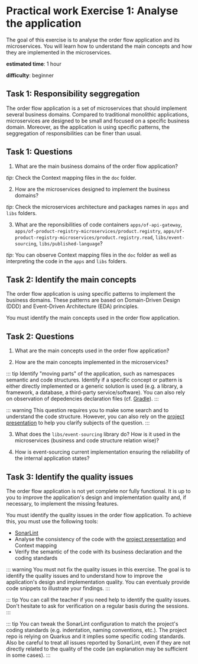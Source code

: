 # Practical work Exercise 1: Analyse the application

The goal of this exercise is to analyse the order flow application and its microservices. You will learn how to understand the main concepts and how they are implemented in the microservices.

**estimated time**: 1 hour

**difficulty**: beginner

## Task 1: Responsibility seggregation

The order flow application is a set of microservices that should implement several business domains. Compared to traditional monolithic applications, microservices are designed to be small and focused on a specific business domain. Moreover, as the application is using specific patterns, the seggregation of responsibilities can be finer than usual.

## Task 1: Questions

1. What are the main business domains of the order flow application?

*tip*: Check the Context mapping files in the `doc` folder.

2. How are the microservices designed to implement the business domains?

*tip*: Check the microservices architecture and packages names in `apps` and `libs` folders.

3. What are the reponsibilities of code containers `apps/of-api-gateway`, `apps/of-product-registry-microservices/product.registry`, `apps/of-product-registry-microservices/product.registry.read`, `libs/event-sourcing`, `libs/published-language`?

*tip*: You can observe Context mapping files in the `doc` folder as well as interpreting the code in the `apps` and `libs` folders.

## Task 2: Identify the main concepts

The order flow application is using specific patterns to implement the business domains. These patterns are based on Domain-Driven Design (DDD) and Event-Driven Architecture (EDA) principles.

You must identify the main concepts used in the order flow application.

## Task 2: Questions

1. What are the main concepts used in the order flow application?

2. How are the main concepts implemented in the microservices?

::: tip
Identify "moving parts" of the application, such as namespaces semantic and code structures. Identify if a specific concept or pattern is either directly implemented or a generic solution is used (e.g. a library, a framework, a database, a third-party service/software). You can also rely on observation of depedencies declaration files (cf. [Gradle](https://docs.gradle.org/current/userguide/userguide.html)).
:::

::: warning
This question requires you to make some search and to understand the code structure.
However, you can also rely on the [project presentation](../project-presentation) to help you clarify subjects of the question.
:::

3. What does the `libs/event-sourcing` library do? How is it used in the microservices (business and code structure relation wise)?

4. How is event-sourcing current implementation ensuring the reliability of the internal application states?

## Task 3: Identify the quality issues

The order flow application is not yet complete nor fully functional. It is up to you to improve the application's design and implementation quality and, if necessary, to implement the missing features.

You must identify the quality issues in the order flow application. To achieve this, you must use the following tools:
- [SonarLint](https://www.sonarlint.org/)
- Analyse the consistency of the code with the [project presentation](../project-presentation) and Context mapping
- Verify the semantic of the code with its business declaration and the coding standards

::: warning
You must not fix the quality issues in this exercise. The goal is to identify the quality issues and to understand how to improve the application's design and implementation quality. You can eventualy provide code snippets to illustrate your findings.
:::

::: tip
You can call the teacher if you need help to identify the quality issues. Don't hesitate to ask for verification on a regular basis during the sessions.
:::

::: tip
You can tweak the SonarLint configuration to match the project's coding standards (e.g. indentation, naming conventions, etc.). The project repo is relying on Quarkus and it implies some specific coding standards.
Also be careful to treat all issues reported by SonarLint, even if they are not directly related to the quality of the code (an explanation may be sufficient in some cases).
:::